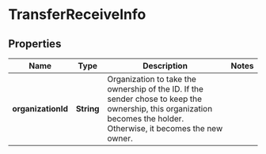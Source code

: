 
# TransferReceiveInfo

## Properties
Name | Type | Description | Notes
------------ | ------------- | ------------- | -------------
**organizationId** | **String** | Organization to take the ownership of the ID. If the sender chose to keep the ownership, this organization becomes the holder. Otherwise, it becomes the new owner. | 



